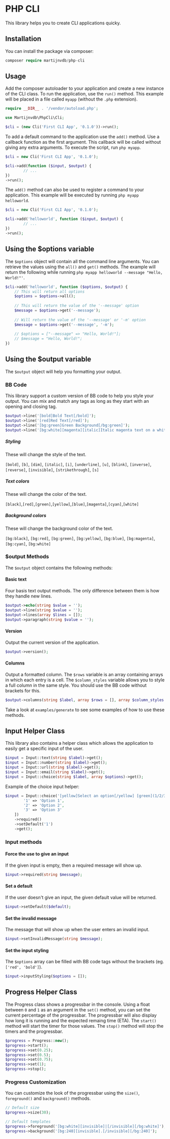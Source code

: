 # PHP CLI
This library helps you to create CLI applications quicky.

## Installation
You can install the package via composer:
```php
composer require martijnvdb/php-cli
```

## Usage
Add the composer autoloader to your application and create a new instance of the CLI class. To run the application, use the `run()` method. This example will be placed in a file called `myapp` (without the `.php` extension).
```php
require __DIR__ . '/vendor/autoload.php';

use Martijnvdb\PhpCli\Cli;

$cli = (new Cli('First CLI App', '0.1.0'))->run();
```
To add a default command to the application use the `add()` method. Use a callback function as the first argument. This callback will be called without giving any extra arguments. To execute the script, run `php myapp`.
```php
$cli = new Cli('First CLI App', '0.1.0');

$cli->add(function ($input, $output) {
        // ...
})
->run();
```
The `add()` method can also be used to register a command to your application. This example will be executed by running `php myapp helloworld`.
```php
$cli = new Cli('First CLI App', '0.1.0');

$cli->add('helloworld', function ($input, $output) {
        // ...
})
->run();
```

## Using the $options variable
The `$options` object will contain all the command line arguments. You can retrieve the values using the `all()` and `get()` methods. The example will return the following while running `php myapp helloworld --message "Hello, World!"'`.

```php
$cli->add('helloworld', function ($options, $output) {
    // This will return all options
    $options = $options->all();
    
    // This will return the value of the '--message' option
    $message = $options->get('--message'); 
    
    // Will return the value of the '--message' or '-m' option
    $message = $options->get('--message', '-m');
 
    // $options = ["--message" => "Hello, World!"];
    // $message = "Hello, World!";
})
```

## Using the $output variable
The `$output` object will help you formatting your output.

### BB Code
This library support a custom version of BB code to help you style your output. You can mix and match any tags as long as they start with an opening and closing tag.
```php
$output->line('[bold]Bold Text[/bold]');
$output->line('[red]Red Text[/red]');
$output->line('[bg:green]Green Background[/bg:green]');
$output->line('[bg:white][magenta][italic]Italic magenta text on a white background[/italic][/magenta][/bg:white]');
```

##### Styling
These will change the style of the text.

`[bold]`, `[b]`, `[dim]`, `[italic]`, `[i]`, `[underline]`, `[u]`, `[blink]`, `[inverse]`, `[reverse]`, `[invisible]`, `[strikethrough]`, `[s]`

##### Text colors
These will change the color of the text.

`[black]`,`[red]`,`[green]`,`[yellow]`,`[blue]`,`[magenta]`,`[cyan]`,`[white]`

##### Background colors
These will change the background color of the text.

`[bg:black]`, `[bg:red]`, `[bg:green]`, `[bg:yellow]`, `[bg:blue]`, `[bg:magenta]`, `[bg:cyan]`, `[bg:white]`

### $output Methods
The `$output` object contains the following methods:

#### Basic text
Four basis text output methods. The only difference between them is how they handle new lines.
```php
$output->echo(string $value = '');
$output->line(string $value = '');
$output->lines(array $lines = []);
$output->paragraph(string $value = '');
```

#### Version
Output the current version of the application.
```php
$output->version();
```

#### Columns
Output a formatted column. The `$rows` variable is an array containing arrays in which each entry is a cell. The `$column_styles` variable allows you to style a full column in the same style. You should use the BB code without brackets for this.
```php
$output->columns(string $label, array $rows = [], array $column_styles = []);
```

Take a look at `examples/generate` to see some examples of how to use these methods.

## Input Helper Class
This library also contains a helper class which allows the application to easily get a specific input of the user.

```php
$input = Input::text(string $label)->get();
$input = Input::number(string $label)->get();
$input = Input::url(string $label)->get();
$input = Input::email(string $label)->get();
$input = Input::choice(string $label, array $options)->get();
```

Example of the choice input helper:
```php
$input = Input::choice('[yellow]Select an option[/yellow] [green](1/2/3)[/green]:', [
        '1' => 'Option 1',
        '2' => 'Option 2',
        '3' => 'Option 3'
    ])
    ->required()
    ->setDefault('1')
    ->get();
```

### Input methods

#### Force the use to give an input
If the given input is empty, then a required message will show up.
```php
$input->required(string $message);
```

#### Set a default
If the user doesn't give an input, the given default value will be returned.
```php
$input->setDefault($default);
```

#### Set the invalid message
The message that will show up when the user enters an invalid input.
```php
$input->setInvalidMessage(string $message);
```

#### Set the input styling
The `$options` array can be filled with BB code tags without the brackets (eg. `['red', 'bold']`).
```php
$input->inputStyling($options = []);
```

## Progress Helper Class
The Progress class shows a progressbar in the console. Using a float between `0` and `1` as an argument in the `set()` method, you can set the current percentage of the progressbar. The progressbar will also display how long it is running and the expected remaing time (ETA). The `start()` method will start the timer for those values. The `stop()` method will stop the timers and the progressbar.
```php
$progress = Progress::new();
$progress->start();
$progress->set(0.25);
$progress->set(0.5);
$progress->set(0.75);
$progress->set(1);
$progress->stop();
```

### Progress Customization
You can customize the look of the progressbar using the `size()`, `foreground()` and `background()` methods.
```php
// Default size
$progress->size(30);

// Default templates
$progress->foreground('[bg:white][invisible]|[/invisible][/bg:white]');
$progress->background('[bg:240][invisible].[/invisible][/bg:240]');
```